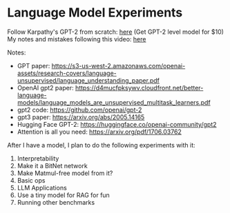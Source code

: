 # Language Model Experiments

Follow Karpathy's GPT-2 from scratch: [here](https://www.youtube.com/watch?v=l8pRSuU81PU) (Get GPT-2 level model for $10)
My notes and mistakes following this video: [here]()


Notes: 
* GPT paper: https://s3-us-west-2.amazonaws.com/openai-assets/research-covers/language-unsupervised/language_understanding_paper.pdf
* OpenAI gpt2 paper: https://d4mucfpksywv.cloudfront.net/better-language-models/language_models_are_unsupervised_multitask_learners.pdf
* gpt2 code: https://github.com/openai/gpt-2
* gpt3 paper: https://arxiv.org/abs/2005.14165
* Hugging Face GPT-2: https://huggingface.co/openai-community/gpt2
* Attention is all you need: https://arxiv.org/pdf/1706.03762


After I have a model, I plan to do the following experiments with it:
1. Interpretability 
2. Make it a BitNet network
3. Make Matmul-free model from it?
4. Basic ops
5. LLM Applications
6. Use a tiny model for RAG for fun
7. Running other benchmarks

